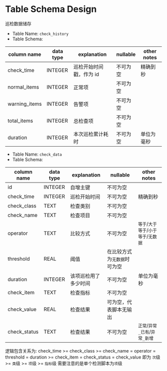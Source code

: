 # Table Schema Design

巡检数据储存

- Table Name: `check_history`
- Table Schema:

| column name   | data type | explanation             | nullable | other notes |
| ------------- | --------- | ----------------------- | -------- | ----------- |
| check_time    | INTEGER   | 巡检开始时间戳，作为 id | 不可为空 | 精确到秒    |
| normal_items  | INTEGER   | 正常项                  | 不可为空 |             |
| warning_items | INTEGER   | 告警项                  | 不可为空 |             |
| total_items   | INTEGER   | 总检查项                | 不可为空 |             |
| duration      | INTEGER   | 本次巡检累计耗时        | 不可为空 | 单位为毫秒  |

- Table Name: `check_data`
- Table Schema:

| column name  | data type | explanation          | nullable                     | other notes                           |
| ------------ | --------- | -------------------- | ---------------------------- | ------------------------------------- |
| id           | INTEGER   | 自增主键             | 不可为空                     |                                       |
| check_time   | INTEGER   | 巡检开始时间         | 不可为空                     | 精确到秒                              |
| check_class  | TEXT      | 检查类别             | 不可为空                     |                                       |
| check_name   | TEXT      | 检查项目             | 不可为空                     |                                       |
| operator     | TEXT      | 比较方式             | 不可为空                     | `等于`/`大于等于`/`小于等于`/`无数据` |
| threshold    | REAL      | 阈值                 | 在比较方式为`无数据`时可为空 |                                       |
| duration     | INTEGER   | 该项巡检用了多少时间 | 不可为空                     | 单位为毫秒                            |
| check_item   | TEXT      | 检查指标             | 不可为空                     |                                       |
| check_value  | REAL      | 检查结果             | 可为空，代表脚本无输出       |                                       |
| check_status | TEXT      | 检查结果             | 不可为空                     | `正常`/`异常_已有`/`异常_新增`        |

逻辑包含关系为:
check_time >= check_class >= check_name = operator = threshold = duration >= check_item = check_status = check_value
即为 `次`级 >= `类`级 >= `项`级 >= `指标`级
需要注意的是单个检测脚本为`项`级
